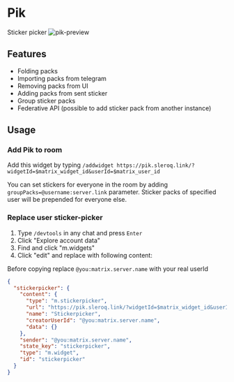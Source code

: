 # Pik
Sticker picker
<img src="https://i.ibb.co/1XjSCyR/2023-03-12-22-49.png" alt="pik-preview">

## Features

- Folding packs
- Importing packs from telegram
- Removing packs from UI
- Adding packs from sent sticker
- Group sticker packs
- Federative API (possible to add sticker pack from another instance)

## Usage

### Add Pik to room

Add this widget by typing `/addwidget https://pik.sleroq.link/?widgetId=$matrix_widget_id&userId=$matrix_user_id`


You can set stickers for everyone in the room by adding `groupPacks=@username:server.link` parameter. Sticker packs of specified user will be prepended for everyone else.

### Replace user sticker-picker

1. Type `/devtools` in any chat and press `Enter`
2. Click "Explore account data"
3. Find and click "m.widgets"
4. Click "edit" and replace with following content:

Before copying replace `@you:matrix.server.name` with your real userId

```json
{
  "stickerpicker": {
    "content": {
      "type": "m.stickerpicker",
      "url": "https://pik.sleroq.link/?widgetId=$matrix_widget_id&userId=$matrix_user_id",
      "name": "Stickerpicker",
      "creatorUserId": "@you:matrix.server.name",
      "data": {}
    },
    "sender": "@you:matrix.server.name",
    "state_key": "stickerpicker",
    "type": "m.widget",
    "id": "stickerpicker"
  }
}
```

